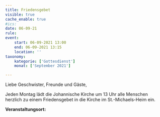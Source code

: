 ```yaml
---
title: Friedensgebet
visible: true
cache_enable: true
#ics: 
date: 06-09-21
rule: 
event:
	start: 06-09-2021 13:00
	end: 06-09-2021 13:15
	location: ''
taxonomy:
	kategorie: ['Gottesdienst']
	monat: ['September 2021']

---
```

Liebe Geschwister, Freunde und Gäste,

Jeden Montag lädt die Johannische Kirche um 13 Uhr alle Menschen herzlich zu einem Friedensgebet in die Kirche im St.-Michaels-Heim ein.



**Veranstaltungsort:** 

